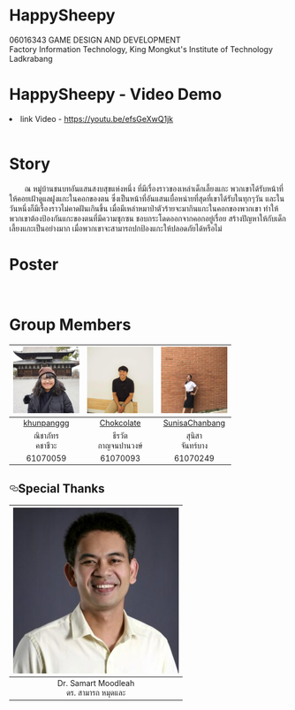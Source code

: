 # HappySheepy
06016343 GAME DESIGN AND DEVELOPMENT
<br>Factory Information Technology, King Mongkut's Institute of Technology Ladkrabang

# HappySheepy - Video Demo
<li>link Video - <a href="https://youtu.be/efsGeXwQ1jk">https://youtu.be/efsGeXwQ1jk</a><br><br></li>


# Story
&emsp;&emsp;ณ หมู่บ้านชนบทอันแสนสงบสุขแห่งหนึ่ง ที่มีเรื่องราวของเหล่าเด็กเลี้ยงแกะ พวกเขาได้รับหน้าที่ให้คอยเฝ้าดูแลฝูงแกะในคอกของตน ซึ่งเป็นหน้าที่อันแสนเบื่อหน่ายที่สุดที่เขาได้รับในทุกๆวัน และในวันหนึ่งก็มีเรื่องราวไม่คาดฝันเกินขึ้น เมื่อมีเหล่าหมาป่าตัวร้ายจะมากินแกะในคอกของพวกเขา ทำให้พวกเขาต้องป้องกันแกะของตนที่มีความซุกซน ชอบกระโดดออกจากคอกอยู่เรื่อย สร้างปัญหาให้กับเด็กเลี้ยงแกะเป็นอย่างมาก เมื่อพวกเขาจะสามารถปกป้องแกะให้ปลอดภัยได้หรือไม่

# Poster
<p><img src="etc/Poster.png" alt="" style="max-width:100%;"></p>

# Group Members
|<img src="etc/member_1.png" width="120px" height="120px">|<img src="etc/member_2.jpg" width="120px" height="120px">|<img src="etc/member_3.jpg" width="120px" height="120px">|
|:---:|:---:|:---:|
|[khunpanggg](https://github.com/khunpanggg)|[Chokcolate](https://github.com/Chokcolate)|[SunisaChanbang](https://github.com/SunisaChanbang)|
|ณิชาภัทร<br>คชาชีวะ|ธีรวัต<br>กาญจนปานวงษ์|สุนิสา<br>จันทร์บาง|
|61070059|61070093|61070249|

<h2><a id="user-content-special-thanks" class="anchor" aria-hidden="true" href="#special-thanks"><svg class="octicon octicon-link" viewBox="0 0 16 16" version="1.1" width="16" height="16" aria-hidden="true"><path fill-rule="evenodd" d="M4 9h1v1H4c-1.5 0-3-1.69-3-3.5S2.55 3 4 3h4c1.45 0 3 1.69 3 3.5 0 1.41-.91 2.72-2 3.25V8.59c.58-.45 1-1.27 1-2.09C10 5.22 8.98 4 8 4H4c-.98 0-2 1.22-2 2.5S3 9 4 9zm9-3h-1v1h1c1 0 2 1.22 2 2.5S13.98 12 13 12H9c-.98 0-2-1.22-2-2.5 0-.83.42-1.64 1-2.09V6.25c-1.09.53-2 1.84-2 3.25C6 11.31 7.55 13 9 13h4c1.45 0 3-1.69 3-3.5S14.5 6 13 6z"></path></svg></a>Special Thanks</h2>
<table>
<thead>
<tr>
<th align="center"><img src="etc/professor_1.jpg" alt="" style="max-width:100%;"></a></th>
</tr>
</thead>
<tbody>
<tr>
<td align="center"> Dr. Samart Moodleah <br>ดร. สามารถ หมุดและ</td>
</tr>
</tbody>
</table>
